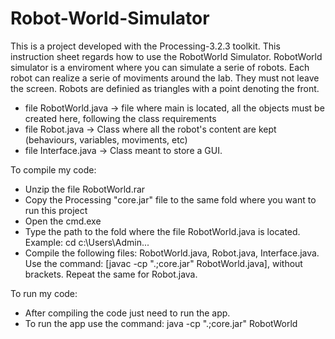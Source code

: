 # Robot-World-Simulator

  This is a project developed with the Processing-3.2.3 toolkit.
  This instruction sheet regards how to use the RobotWorld Simulator.
  RobotWorld simulator is a enviroment where you can simulate a serie of robots.
  Each robot can realize a serie of moviments around the lab. They must not leave the screen.
  Robots are definied as triangles with a point denoting the front.

  - file RobotWorld.java -> file where main is located, all the objects must be created here, following the class requirements
  - file Robot.java -> Class where all the robot's content are kept (behaviours, variables, moviments, etc)
  - file Interface.java -> Class meant to store a GUI.

To compile my code: 
  - Unzip the file RobotWorld.rar
  - Copy the Processing "core.jar" file to the same fold where you want to run this project
  - Open the cmd.exe
  - Type the path to the fold where the file RobotWorld.java is located. 
      Example: cd c:\Users\Admin...
  - Compile the following files: RobotWorld.java, Robot.java, Interface.java. 
      Use the command: [javac -cp ".;core.jar" RobotWorld.java], without brackets.
      Repeat the same for Robot.java.

To run my code:
  - After compiling the code just need to run the app.
  - To run the app use the command: java -cp ".;core.jar" RobotWorld
